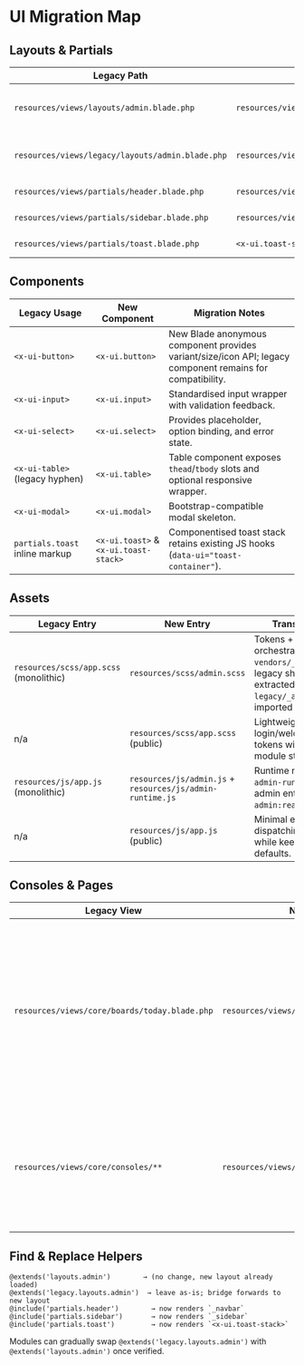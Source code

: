 # UI Migration Map

## Layouts & Partials

| Legacy Path | New Destination | Status | Notes |
| --- | --- | --- | --- |
| `resources/views/layouts/admin.blade.php` | `resources/views/layouts/admin.blade.php` | Rebuilt | New layout consumes `_navbar`, `_sidebar`, `_footer`, keeps legacy stacks `page-styles` & `page-scripts`. |
| `resources/views/legacy/layouts/admin.blade.php` | `resources/views/layouts/admin.blade.php` | Bridge | Allows `@extends('legacy.layouts.admin')` to inherit the new shell without code changes. |
| `resources/views/partials/header.blade.php` | `resources/views/partials/_navbar.blade.php` | Delegated | Old include now proxies to the modern navbar partial. |
| `resources/views/partials/sidebar.blade.php` | `resources/views/partials/_sidebar.blade.php` | Delegated | Keeps historical CSS hooks while exposing Bootstrap Icons. |
| `resources/views/partials/toast.blade.php` | `<x-ui.toast-stack>` | Delegated | Legacy container now wraps the reusable toast stack component. |

## Components

| Legacy Usage | New Component | Migration Notes |
| --- | --- | --- |
| `<x-ui-button>` | `<x-ui.button>` | New Blade anonymous component provides variant/size/icon API; legacy component remains for compatibility. |
| `<x-ui-input>` | `<x-ui.input>` | Standardised input wrapper with validation feedback. |
| `<x-ui-select>` | `<x-ui.select>` | Provides placeholder, option binding, and error state. |
| `<x-ui-table>` (legacy hyphen) | `<x-ui.table>` | Table component exposes `thead`/`tbody` slots and optional responsive wrapper. |
| `<x-ui-modal>` | `<x-ui.modal>` | Bootstrap-compatible modal skeleton. |
| `partials.toast` inline markup | `<x-ui.toast>` & `<x-ui.toast-stack>` | Componentised toast stack retains existing JS hooks (`data-ui="toast-container"`). |

## Assets

| Legacy Entry | New Entry | Transition Notes |
| --- | --- | --- |
| `resources/scss/app.scss` (monolithic) | `resources/scss/admin.scss` | Tokens + Bootstrap orchestrated via `vendors/_bootstrap.scss`; legacy shell CSS extracted to `legacy/_admin.scss` and imported post-bootstrap. |
| n/a | `resources/scss/app.scss` (public) | Lightweight theme for login/welcome; shares tokens without heavy module styles. |
| `resources/js/app.js` (monolithic) | `resources/js/admin.js` + `resources/js/admin-runtime.js` | Runtime moved into `admin-runtime.js`; new admin entry dispatches `admin:ready`. |
| n/a | `resources/js/app.js` (public) | Minimal entry dispatching `app:ready` while keeping axios defaults. |

## Consoles & Pages

| Legacy View | New Target | Action |
| --- | --- | --- |
| `resources/views/core/boards/today.blade.php` | `resources/views/consoles/today.blade.php` | New summary view showcases the future layout. Controller still renders legacy board; migration will happen per module. |
| `resources/views/core/consoles/**` | `resources/views/consoles/**` | Reserved slots for future command consoles; legacy files remain until module migration. |

## Find & Replace Helpers

```
@extends('layouts.admin')        → (no change, new layout already loaded)
@extends('legacy.layouts.admin')  → leave as-is; bridge forwards to new layout
@include('partials.header')        → now renders `_navbar`
@include('partials.sidebar')       → now renders `_sidebar`
@include('partials.toast')         → now renders `<x-ui.toast-stack>`
```

Modules can gradually swap `@extends('legacy.layouts.admin')` with `@extends('layouts.admin')` once verified.

